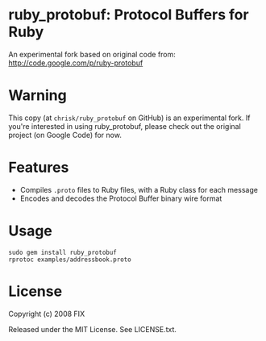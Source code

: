 ruby_protobuf: Protocol Buffers for Ruby
============

An experimental fork based on original code from:
http://code.google.com/p/ruby-protobuf


Warning
=======

This copy (at `chrisk/ruby_protobuf` on GitHub) is an experimental fork. If
you're interested in using ruby_protobuf, please check out the original
project (on Google Code) for now.


Features
========

* Compiles `.proto` files to Ruby files, with a Ruby class for each message
* Encodes and decodes the Protocol Buffer binary wire format


Usage
=====

    sudo gem install ruby_protobuf
    rprotoc examples/addressbook.proto


License
=======

Copyright (c) 2008 FIX

Released under the MIT License. See LICENSE.txt.
